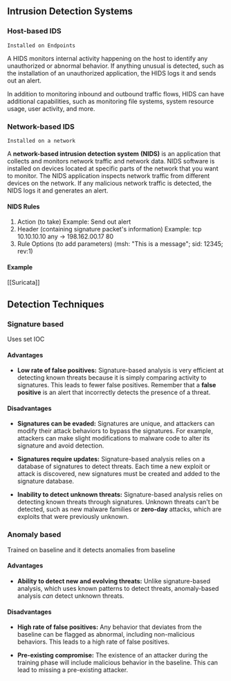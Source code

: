## Intrusion Detection Systems
### Host-based IDS
	Installed on Endpoints
A HIDS monitors internal activity happening on the host to identify any unauthorized or abnormal behavior. If anything unusual is detected, such as the installation of an unauthorized application, the HIDS logs it and sends out an alert. 

In addition to monitoring inbound and outbound traffic flows, HIDS can have additional capabilities, such as monitoring file systems, system resource usage, user activity, and more.

### Network-based IDS
	Installed on a network
A **network-based intrusion detection system** **(NIDS)** is an application that collects and monitors network traffic and network data. NIDS software is installed on devices located at specific parts of the network that you want to monitor. The NIDS application inspects network traffic from different devices on the network. If any malicious network traffic is detected, the NIDS logs it and generates an alert.

#### NIDS Rules
1. Action (to take)
	Example: Send out alert 
2. Header (containing signature packet's information)
	Example: tcp 10.10.10.10 any -> 198.162.00.17 80
3. Rule Options (to add parameters)
	(msh: "This is a message"; sid: 12345; rev:1)

#### Example
[[Suricata]]

## Detection Techniques
### Signature based
Uses set IOC
#### **Advantages**
- **Low rate of false positives:** Signature-based analysis is very efficient at detecting known threats because it is simply comparing activity to signatures. This leads to fewer false positives. Remember that a **false positive** is an alert that incorrectly detects the presence of a threat.

#### **Disadvantages**
- **Signatures can be evaded:** Signatures are unique, and attackers can modify their attack behaviors to bypass the signatures. For example, attackers can make slight modifications to malware code to alter its signature and avoid detection.

- **Signatures require updates:** Signature-based analysis relies on a database of signatures to detect threats. Each time a new exploit or attack is discovered, new signatures must be created and added to the signature database.

- **Inability to detect unknown threats:** Signature-based analysis relies on detecting known threats through signatures. Unknown threats can't be detected, such as new malware families or **zero-day** attacks, which are exploits that were previously unknown.

### Anomaly based
Trained on baseline and it detects anomalies from baseline
#### **Advantages**
- **Ability to detect new and evolving threats:** Unlike signature-based analysis, which uses known patterns to detect threats, anomaly-based analysis _can_ detect unknown threats.

#### **Disadvantages**
- **High rate of false positives:** Any behavior that deviates from the baseline can be flagged as abnormal, including non-malicious behaviors. This leads to a high rate of false positives.

- **Pre-existing compromise:** The existence of an attacker during the training phase will include malicious behavior in the baseline. This can lead to missing a pre-existing attacker.